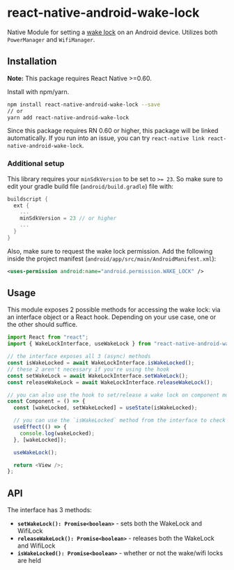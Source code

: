 # react-native-android-wake-lock

Native Module for setting a [wake lock](https://developer.android.com/training/scheduling/wakelock) on an Android device. Utilizes both `PowerManager` and `WifiManager`.

## Installation

**Note:** This package requires React Native >=0.60.

Install with npm/yarn.

```bash
npm install react-native-android-wake-lock --save
// or
yarn add react-native-android-wake-lock
```

Since this package requires RN 0.60 or higher, this package will be linked automatically. If you run into an issue, you can try `react-native link react-native-android-wake-lock`.

### Additional setup

This library requires your `minSdkVersion` to be set to `>= 23`. So make sure to edit your gradle build file (`android/build.gradle`) file with:

```gradle
buildscript {
  ext {
    ...
    minSdkVersion = 23 // or higher
    ...
  }
}
```

Also, make sure to request the wake lock permission. Add the following inside the project manifest (`android/app/src/main/AndroidManifest.xml`):

```xml
<uses-permission android:name="android.permission.WAKE_LOCK" />
```

## Usage

This module exposes 2 possible methods for accessing the wake lock: via an interface object or a React hook. Depending on your use case, one or the other should suffice.

```js
import React from "react";
import { WakeLockInterface, useWakeLock } from "react-native-android-wake-lock";

// the interface exposes all 3 (async) methods
const isWakeLocked = await WakeLockInterface.isWakeLocked();
// these 2 aren't necessary if you're using the hook
const setWakeLock = await WakeLockInterface.setWakeLock();
const releaseWakeLock = await WakeLockInterface.releaseWakeLock();

// you can also use the hook to set/release a wake lock on component mount/unmount
const Component = () => {
  const [wakeLocked, setWakeLocked] = useState(isWakeLocked);

  // you can use the `isWakeLocked` method from the interface to check whether or not the wake lock is set
  useEffect(() => {
    console.log(wakeLocked);
  }, [wakeLocked]);

  useWakeLock();

  return <View />;
};
```

## API

The interface has 3 methods:

- **`setWakeLock(): Promise<boolean>`** - sets both the WakeLock and WifiLock
- **`releaseWakeLock(): Promise<boolean>`** - releases both the WakeLock and WifiLock
- **`isWakeLocked(): Promise<boolean>`** - whether or not the wake/wifi locks are held
